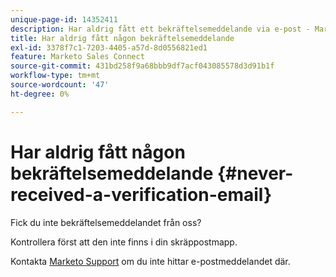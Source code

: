 ```yaml
---
unique-page-id: 14352411
description: Har aldrig fått ett bekräftelsemeddelande via e-post - Marketo Docs - produktdokumentation
title: Har aldrig fått någon bekräftelsemeddelande
exl-id: 3378f7c1-7203-4405-a57d-8d0556821ed1
feature: Marketo Sales Connect
source-git-commit: 431bd258f9a68bbb9df7acf043085578d3d91b1f
workflow-type: tm+mt
source-wordcount: '47'
ht-degree: 0%

---
```


# Har aldrig fått någon bekräftelsemeddelande {#never-received-a-verification-email}

Fick du inte bekräftelsemeddelandet från oss?

Kontrollera först att den inte finns i din skräppostmapp.

Kontakta [Marketo Support](https://nation.marketo.com/t5/Support/ct-p/Support) om du inte hittar e-postmeddelandet där.
